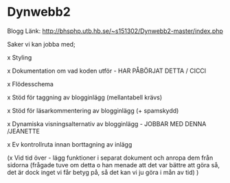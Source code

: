 # Dynwebb2
Blogg
Länk:
http://bhsphp.utb.hb.se/~s151302/Dynwebb2-master/index.php

Saker vi kan jobba med;

x Styling

x Dokumentation om vad koden utför - HAR PÅBÖRJAT DETTA / CICCI

x Flödesschema

x Stöd för taggning av blogginlägg (mellantabell krävs)

x Stöd för läsarkommentering av blogginlägg (+ spamskydd)

x Dynamiska visningsalternativ av blogginlägg  - JOBBAR MED DENNA /JEANETTE

x Ev kontrollruta innan borttagning av inlägg

(x Vid tid över - lägg funktioner i separat dokument och anropa dem från sidorna (frågade tuve om detta o han menade att det var bättre att göra så, det är dock inget vi får betyg på, så det kan vi ju göra i mån av tid) )




